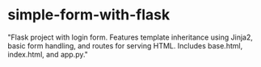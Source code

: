 # simple-form-with-flask
 "Flask project with login form. Features template inheritance using Jinja2, basic form handling, and routes for serving HTML. Includes base.html, index.html, and app.py."
